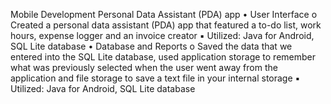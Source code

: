 Mobile Development
Personal Data Assistant (PDA) app
• User Interface
o Created a personal data assistant (PDA) app that featured a to-do list, work hours, expense logger and an invoice creator
▪ Utilized: Java for Android, SQL Lite database
• Database and Reports
o Saved the data that we entered into the SQL Lite database, used application storage to remember
what was previously selected when the user went away from the application and file storage to save a text file in your internal storage
▪ Utilized: Java for Android, SQL Lite database